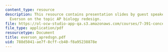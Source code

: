 ```yaml
---
content_type: resource
description: This resource contains presentation slides by guest speaker, Dr. Howard
  Everson on the topic AP biology redesign.
file: https://ol-ocw-studio-app-qa.s3.amazonaws.com/courses/7-391-concept-centered-teaching-fall-2005/788d5041ae7f8cffcb40f8a95238878e_everson_apredsgn.pdf
file_type: application/pdf
resourcetype: Document
title: everson_apredsgn.pdf
uid: 788d5041-ae7f-8cff-cb40-f8a95238878e
---
```

